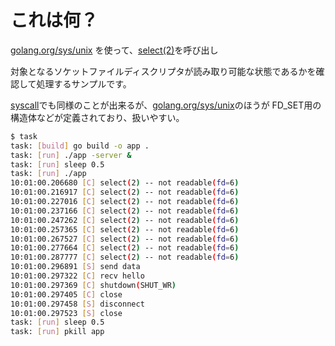 # これは何？

[golang.org/sys/unix](https://pkg.go.dev/golang.org/x/sys/unix) を使って、[select(2)](https://ja.manpages.org/select/2)を呼び出し

対象となるソケットファイルディスクリプタが読み取り可能な状態であるかを確認して処理するサンプルです。

[syscall](https://pkg.go.dev/syscall@latest)でも同様のことが出来るが、[golang.org/sys/unix](https://pkg.go.dev/golang.org/x/sys/unix)のほうが FD_SET用の構造体などが定義されており、扱いやすい。

```sh
$ task
task: [build] go build -o app .
task: [run] ./app -server &
task: [run] sleep 0.5
task: [run] ./app
10:01:00.206680 [C] select(2) -- not readable(fd=6)
10:01:00.216917 [C] select(2) -- not readable(fd=6)
10:01:00.227016 [C] select(2) -- not readable(fd=6)
10:01:00.237166 [C] select(2) -- not readable(fd=6)
10:01:00.247262 [C] select(2) -- not readable(fd=6)
10:01:00.257365 [C] select(2) -- not readable(fd=6)
10:01:00.267527 [C] select(2) -- not readable(fd=6)
10:01:00.277664 [C] select(2) -- not readable(fd=6)
10:01:00.287777 [C] select(2) -- not readable(fd=6)
10:01:00.296891 [S] send data
10:01:00.297322 [C] recv hello
10:01:00.297369 [C] shutdown(SHUT_WR)
10:01:00.297405 [C] close
10:01:00.297458 [S] disconnect
10:01:00.297523 [S] close
task: [run] sleep 0.5
task: [run] pkill app
```
